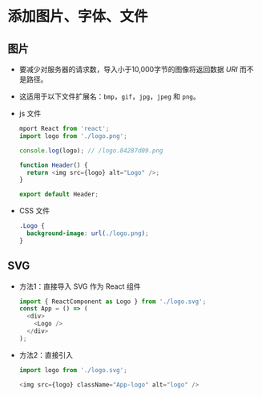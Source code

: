 # 添加图片、字体、文件

## 图片

  - 要减少对服务器的请求数，导入小于10,000字节的图像将返回数据 *URI* 而不是路径。

  - 这适用于以下文件扩展名：`bmp`，`gif`，`jpg`，`jpeg` 和 `png`。

  - js 文件

    ```javascript
    mport React from 'react';
    import logo from './logo.png';

    console.log(logo); // /logo.84287d09.png

    function Header() {
      return <img src={logo} alt="Logo" />;
    }

    export default Header;
    ```

  - CSS 文件

    ```css
    .Logo {
      background-image: url(./logo.png);
    }
    ```

## SVG

  - 方法1：直接导入 SVG 作为 React 组件

    ```javascript
    import { ReactComponent as Logo } from './logo.svg';
    const App = () => (
      <div>
        <Logo />
      </div>
    );
    ```

  - 方法2：直接引入

    ```javascript
    import logo from './logo.svg';

    <img src={logo} className="App-logo" alt="logo" />
    ```
